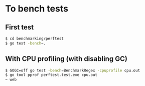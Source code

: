 # To bench tests

## First test

```bash
$ cd benchmarking/perftest
$ go test -bench=.
```

## With CPU profiling (with disabling GC)

```bash
$ GOGC=off go test -bench=BenchmarkRegex -cpuprofile cpu.out
$ go tool pprof perftest.test.exe cpu.out
~ web

```